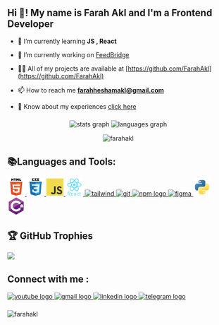 <h2 align="left">Hi 👋! My name is Farah Akl and I'm a Frontend Developer</h2>

- 🌱 I’m currently learning **JS , React**

- 🔭 I’m currently working on [FeedBridge](https://github.com/FarahAkl/FeedBridge.git)

- 👨‍💻 All of my projects are available at [https://github.com/FarahAkl](https://github.com/FarahAkl)

- 📫 How to reach me **farahheshamakl@gmail.com**

- 📄 Know about my experiences [click here](https://drive.google.com/file/d/1N7OZSy5TRwj1C8dzzcwEZ-iNOvREQRmt/view?usp=drive_link)

###

<div align="center">
  <img src="https://github-readme-stats.vercel.app/api?username=FarahAkl" alt="stats graph"  />
  <img src="https://github-readme-stats.vercel.app/api/top-langs?username=FarahAkl" alt="languages graph"  />
  <p><img align="center" src="https://github-readme-streak-stats.herokuapp.com/?user=farahakl&" alt="farahakl" /></p>
</div>

###
## 📚Languages and Tools:

<p align="left"> 
  <a href="https://www.w3.org/html/" target="_blank" rel="noreferrer"> 
      <img src="https://raw.githubusercontent.com/devicons/devicon/master/icons/html5/html5-original-wordmark.svg" alt="html5" width="40" height="40"/> 
  </a> 
  <a href="https://www.w3schools.com/css/" target="_blank" rel="noreferrer"> 
      <img src="https://raw.githubusercontent.com/devicons/devicon/master/icons/css3/css3-original-wordmark.svg" alt="css3" width="40" height="40"/> 
  </a> 
  <a href="https://developer.mozilla.org/en-US/docs/Web/JavaScript" target="_blank" rel="noreferrer"> 
    <img src="https://raw.githubusercontent.com/devicons/devicon/master/icons/javascript/javascript-original.svg" alt="javascript" width="40" height="40"/> 
  </a> 
  <a href="https://reactjs.org/" target="_blank" rel="noreferrer"> 
    <img src="https://raw.githubusercontent.com/devicons/devicon/master/icons/react/react-original-wordmark.svg" alt="react" width="40" height="40"/> 
  </a> 
  <a href="https://tailwindcss.com/" target="_blank" rel="noreferrer"> 
    <img src="https://www.vectorlogo.zone/logos/tailwindcss/tailwindcss-icon.svg" alt="tailwind" width="40" height="40"/> 
  </a>
  <a href="https://git-scm.com/" target="_blank" rel="noreferrer"> 
          <img src="https://www.vectorlogo.zone/logos/git-scm/git-scm-icon.svg" alt="git" width="40" height="40"/> 
  </a> 
  <a href="https://www.npmjs.com/" target="_blank" rel="noreferrer">
      <img src="https://cdn.jsdelivr.net/gh/devicons/devicon/icons/npm/npm-original-wordmark.svg" width="40" height="40" alt="npm logo"  />
  </a>
  <a href="https://www.figma.com/" target="_blank" rel="noreferrer"> 
        <img src="https://www.vectorlogo.zone/logos/figma/figma-icon.svg" alt="figma" width="40" height="40"/> 
  </a>
  <a href="https://www.python.org" target="_blank" rel="noreferrer"> 
    <img src="https://raw.githubusercontent.com/devicons/devicon/master/icons/python/python-original.svg" alt="python" width="40" height="40"/> 
  </a> 
   
  <a href="https://www.w3schools.com/cs/" target="_blank" rel="noreferrer"> 
    <img src="https://raw.githubusercontent.com/devicons/devicon/master/icons/csharp/csharp-original.svg" alt="csharp" width="40" height="40"/> 
  </a> 
</p>


## 🏆 GitHub Trophies
![](https://github-profile-trophy.vercel.app/?username=FarahAkl&theme=radical&no-frame=false&no-bg=true&margin-w=4)

###
## Connect with me :
<div align="left">
  <a href="https://www.youtube.com/@Farah_Akl" target="_blank">
    <img src="https://img.shields.io/static/v1?message=Youtube&logo=youtube&label=&color=FF0000&logoColor=white&labelColor=&style=for-the-badge" height="35" alt="youtube logo"  />
  </a>
  <a href="mailto:farahheshamakl@gmail.com" target="_blank">
    <img src="https://img.shields.io/static/v1?message=Gmail&logo=gmail&label=&color=D14836&logoColor=white&labelColor=&style=for-the-badge" height="35" alt="gmail logo"  />
  </a>
  <a href="https://www.linkedin.com/in/farahakl" target="_blank">
    <img src="https://img.shields.io/static/v1?message=LinkedIn&logo=linkedin&label=&color=0077B5&logoColor=white&labelColor=&style=for-the-badge" height="35" alt="linkedin logo"  />
  </a>
  <a href="https://t.me/Farah_Akl" target="_blank">
    <img src="https://img.shields.io/static/v1?message=Telegram&logo=telegram&label=&color=2CA5E0&logoColor=white&labelColor=&style=for-the-badge" height="35" alt="telegram logo"  />
  </a>
</div>

###
###
<p align="left"> <img src="https://komarev.com/ghpvc/?username=farahakl&label=Profile%20views&color=0e75b6&style=flat" alt="farahakl" /> </p>

###


